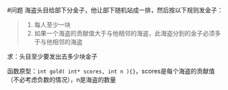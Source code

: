 #问题
海盗头目给部下分金子，他让部下随机站成一排，然后按以下规则发金子：
>1. 每人至少一块
>1. 如果一个海盗的贡献值大于与他相邻的海盗，此海盗分到的金子必须多于与他相邻的海盗

求：头目至少要发出去多少块金子

函数原型：`int gold( int* scores, int n ){}`，scores是每个海盗的贡献值（不必考虑负数的情况），n是海盗的数量
